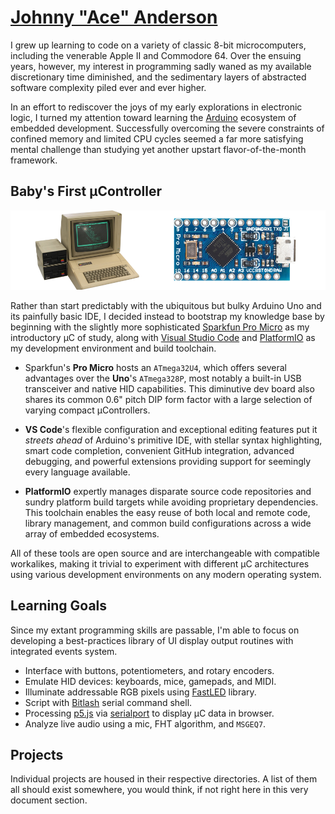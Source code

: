 # [Johnny "Ace" Anderson](http://www.people.vcu.edu/~jranderson/)

I grew up learning to code on a variety of classic 8-bit microcomputers, including the venerable Apple II and Commodore 64. Over the ensuing years, however, my interest in programming sadly waned as my available discretionary time diminished, and the sedimentary layers of abstracted software complexity piled ever and ever higher.

In an effort to rediscover the joys of my early explorations in electronic logic, I turned my attention toward learning the [Arduino](https://github.com/arduino/Arduino) ecosystem of embedded development. Successfully overcoming the severe constraints of confined memory and limited CPU cycles seemed a far more satisfying mental challenge than studying yet another upstart flavor-of-the-month framework.

## Baby's First µController

![Apple II to Arduino](/assets/pro_micro-banner.png)

Rather than start predictably with the ubiquitous but bulky Arduino Uno and its painfully basic IDE, I decided instead to bootstrap my knowledge base by beginning with the slightly more sophisticated [Sparkfun Pro Micro](https://github.com/sparkfun/Pro_Micro) as my introductory µC of study, along with [Visual Studio Code](https://github.com/microsoft/vscode) and [PlatformIO](https://github.com/platformio/platformio-core) as my development environment and build toolchain.

- Sparkfun's **Pro Micro** hosts an `ATmega32U4`, which offers several advantages over the **Uno**'s `ATmega328P`, most notably a built-in USB transceiver and native HID capabilities. This diminutive dev board also shares its common 0.6" pitch DIP form factor with a large selection of varying compact µControllers.

- **VS Code**'s flexible configuration and exceptional editing features put it *streets ahead* of Arduino's primitive IDE, with stellar syntax highlighting, smart code completion, convenient GitHub integration, advanced debugging, and powerful extensions providing support for seemingly every language available.

- **PlatformIO** expertly manages disparate source code repositories and sundry platform build targets while avoiding proprietary dependencies. This toolchain enables the easy reuse of both local and remote code, library management, and common build configurations across a wide array of embedded ecosystems.

All of these tools are open source and are interchangeable with compatible workalikes, making it trivial to experiment with different µC architectures using various development environments on any modern operating system.

## Learning Goals

Since my extant programming skills are passable, I'm able to focus on developing a best-practices library of UI display output routines with integrated events system.

- Interface with buttons, potentiometers, and rotary encoders.
- Emulate HID devices: keyboards, mice, gamepads, and MIDI.
- Illuminate addressable RGB pixels using [FastLED](https://github.com/FastLED/FastLED) library.
- Script with [Bitlash](https://github.com/billroy/bitlash) serial command shell.
- Processing [p5.js](https://github.com/processing/p5.js) via [serialport](https://github.com/p5-serial/p5.serialport) to display µC data in browser.
- Analyze live audio using a mic, FHT algorithm, and `MSGEQ7`.

## Projects

Individual projects are housed in their respective directories. A list of them all should exist somewhere, you would think, if not right here in this very document section.
